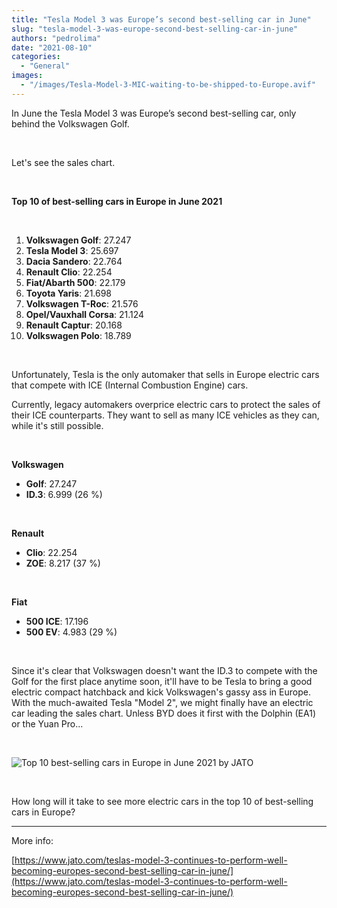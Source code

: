 ```yaml
---
title: "Tesla Model 3 was Europe’s second best-selling car in June"
slug: "tesla-model-3-was-europe-second-best-selling-car-in-june"
authors: "pedrolima"
date: "2021-08-10"
categories:
  - "General"
images:
  - "/images/Tesla-Model-3-MIC-waiting-to-be-shipped-to-Europe.avif"
---
```


In June the Tesla Model 3 was Europe’s second best-selling car, only behind the Volkswagen Golf.

 

Let's see the sales chart.

 

**Top 10 of best-selling cars in Europe in June 2021**

 

1. **Volkswagen Golf**: 27.247
2. **Tesla Model 3**: 25.697
3. **Dacia Sandero**: 22.764
4. **Renault Clio**: 22.254
5. **Fiat/Abarth 500**: 22.179
6. **Toyota Yaris**: 21.698
7. **Volkswagen T-Roc**: 21.576
8. **Opel/Vauxhall Corsa**: 21.124
9. **Renault Captur**: 20.168
10. **Volkswagen Polo**: 18.789

 

Unfortunately, Tesla is the only automaker that sells in Europe electric cars that compete with ICE (Internal Combustion Engine) cars.

Currently, legacy automakers overprice electric cars to protect the sales of their ICE counterparts. They want to sell as many ICE vehicles as they can, while it's still possible.

 

**Volkswagen**

- **Golf**: 27.247
- **ID.3**: 6.999 (26 %)

 

**Renault**

- **Clio**: 22.254
- **ZOE**: 8.217 (37 %)

 

**Fiat**

- **500 ICE**: 17.196
- **500 EV**: 4.983 (29 %)

 

Since it's clear that Volkswagen doesn't want the ID.3 to compete with the Golf for the first place anytime soon, it'll have to be Tesla to bring a good electric compact hatchback and kick Volkswagen's gassy ass in Europe. With the much-awaited Tesla "Model 2", we might finally have an electric car leading the sales chart. Unless BYD does it first with the Dolphin (EA1) or the Yuan Pro...

 

![Top 10 best-selling cars in Europe in June 2021 by JATO](images/Top-10-best-selling-cars-in-Europe-in-June-2021-by-JATO.avif)

 

How long will it take to see more electric cars in the top 10 of best-selling cars in Europe?

---

More info:

[https://www.jato.com/teslas-model-3-continues-to-perform-well-becoming-europes-second-best-selling-car-in-june/](https://www.jato.com/teslas-model-3-continues-to-perform-well-becoming-europes-second-best-selling-car-in-june/)
